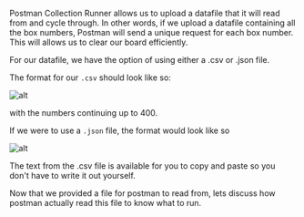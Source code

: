 <!--title={Collection Runner Part 3}-->

Postman Collection Runner allows us to upload a datafile that it will read from and cycle through. In other words, if we upload a datafile containing all the box numbers, Postman will send a unique request for each box number. This will allows us to clear our board efficiently. 

For our datafile, we have the option of using either a .csv or .json file. 

The format for our `.csv` should look like so: 

![alt](https://projectbit.s3-us-west-1.amazonaws.com/darlene/labs/PostManWkshop3.png)

with the numbers continuing up to 400. 

If we were to use a `.json` file, the format would look like so 

![alt](https://projectbit.s3-us-west-1.amazonaws.com/darlene/labs/PostmanWkshop4.png)

The text from the .csv file is available for you to copy and paste so you don't have to write it out yourself. 

Now that we provided a file for postman to read from, lets discuss how postman actually read this file to know what to run.



